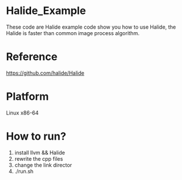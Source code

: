 # Halide_Example
These code are Halide example code show you how to use Halide, the Halide is faster than common image process algorithm.
# Reference
https://github.com/halide/Halide
# Platform
Linux x86-64
# How to run?
1. install llvm && Halide 
2. rewrite the cpp files
3. change the link director
4. ./run.sh



